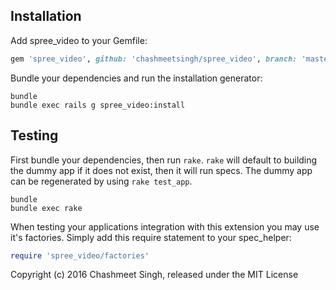 

Installation
------------

Add spree_video to your Gemfile:

```ruby
gem 'spree_video', github: 'chashmeetsingh/spree_video', branch: 'master'
```

Bundle your dependencies and run the installation generator:

```shell
bundle
bundle exec rails g spree_video:install
```

Testing
-------

First bundle your dependencies, then run `rake`. `rake` will default to building the dummy app if it does not exist, then it will run specs. The dummy app can be regenerated by using `rake test_app`.

```shell
bundle
bundle exec rake
```

When testing your applications integration with this extension you may use it's factories.
Simply add this require statement to your spec_helper:

```ruby
require 'spree_video/factories'
```

Copyright (c) 2016 Chashmeet Singh, released under the MIT License
